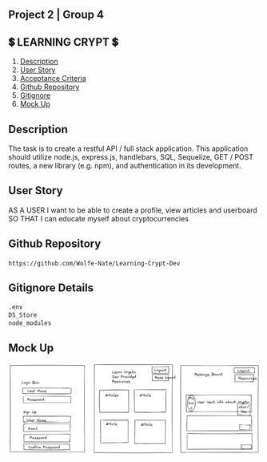 ## Project 2 | Group 4

## 💲 LEARNING CRYPT 💲

1. [Description](#description)
2. [User Story](#user-story)
3. [Acceptance Criteria](#acceptance-criteria)
4. [Github Repository](#github-repository)
5. [Gitignore](#gitignore-details)
6. [Mock Up](#mock-up)

## Description

The task is to create a restful API / full stack application. This application should utilize node.js, express.js, handlebars, SQL, Sequelize, GET / POST routes, a new library (e.g. npm), and authentication in its development.

## User Story

AS A USER I want to be able to create a profile, view articles and userboard
SO THAT I can educate myself about cryptocurrencies

## Github Repository

    https://github.com/Wolfe-Nate/Learning-Crypt-Dev

## Gitignore Details

    .env
    DS_Store
    node_modules

## Mock Up

<img src="public/images/assets/WireFrameProj2.png">
